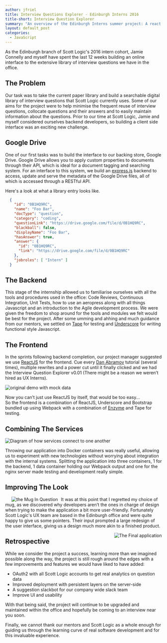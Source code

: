 ```yaml
---
author: jfriel
title: Interview Questions Explorer - Edinburgh Interns 2016
title-short: Interview Question Explorer
summary: "An overview of the Edinburgh Interns summer project: A react application to filter and search interview questions stored on Google Drive"
layout: default_post
categories:
  - JavaScript
---
```



As the Edinburgh branch of Scott Logic's 2016 intern cohort,
 Jamie Connelly and myself have spent the last 12 weeks building an online interface to the extensive library of interview questions we have in the office.


## The Problem

Our task was to take the current paper library and build a searchable digital library of interview questions that Scott Logic currently uses.
Some of our aims for the project were to help minimise the frequent reuse of interview questions, collocate questions and their answers and to easily maintain information about the questions.
Prior to our time at Scott Logic, Jamie and myself considered ourselves backend developers, so building a client side interface was an exciting new challenge.



## Google Drive

One of our first tasks was to build the interface to our backing store, Google Drive.
Google Drive allows you to apply custom properties to documents through their API,
which is ideal for a document tagging and searching system. For an interface to this system,
we build an [express.js](http://www.expressjs.com) backend to access, update and serve the metadata of the Google Drive files,
all of which is accessed through a RESTful API.


Here's a look at what a library entry looks like.

~~~ json
  {
    "id": "0B1HQ9RC",
    "name": "Foo Bar",
    "docType": "question",
    "category": "coding",
    "questionLink": "https://drive.google.com/file/d/0B1HQ9RC",
    "blackball": false,
    "displayName": "Foo Bar",
    "hasAnswer": true,
    "answer": {
      "id": "0B1HQ9RC",
      "link": "https://drive.google.com/file/d/0B1HQ9RC"
    },
    "jobroles": [ "Intern" ]
  }
~~~


## The Backend

This stage of the internship allowed us to familiarise ourselves with all the tools and procedures used in the office:
 Code Reviews, Continuous Integration, Unit Tests, how to use an aeropress along with all things Javascript and an introduction to the Agile development process.
We were given the freedom to shop around for the tools and modules we felt would be best for the project.
After some umming and ahhing and much guidance from  our mentors,
 we settled on [Tape](https://github.com/substack/tape) for testing
 and [Underscore](http://underscorejs.org/) for writing functional style Javascript.

## The Frontend

In the sprints following backend completion, our project manager suggested we use [ReactJS](https://facebook.github.io/react/) for the frontend.
Cue every [Dan Abramov](https://twitter.com/dan_abramov) tutorial (several times),
multiple rewrites and a power cut until it finally clicked and we had the Interview Question Explorer v0.01
(There might be a reason we weren’t hired as UX Interns).

<img src='{{ site.github.url }}/jfriel/assets/firstpass.png' alt='original demo with mock data'/>


Now you can’t just use ReactJS by itself, that would be too easy...  
So the frontend is a combination of ReactJS, Underscore and Bootstrap bundled up using Webpack with
a combination of [Enzyme](https://github.com/airbnb/enzyme) and Tape for testing.

## Combining The Services

<img src='{{ site.github.url }}/jfriel/assets/schema.png' alt='Diagram of how services connect to one another'/>   



  Throwing our application into Docker containers was really useful,
  allowing us to experiment with new technologies without worrying about integration with the internal systems.
  Splitting the application into three containers, 1 for the backend, 1 data container holding our Webpack output and one for the nginx server made testing and development really simple.

## Improving The Look   

<img src='{{ site.github.url }}/jfriel/assets/css-is-awesome.jpg' alt='the Mug In Question' align='left' hspace="20" style="margin-right: 10px"/>




It was at this point that I regretted my choice of mug,
as we discovered why developers aren’t the ones in charge of design when trying to make the application a bit more user-friendly.
Fortunately Scott Logic's UX team are based in the Edinburgh office and were quite happy to give us some pointers. Their input
prompted a large redesign of the user interface, giving us a design much more akin to a finished product.

<img src='{{ site.github.url }}/jfriel/assets/final_app.png' alt='The Final application' align='right' style="margin-bottom: 10px"/>   





## Retrospective

  While we consider the project a success, learning more than we imagined possible along the way,
  the project is still rough around the edges with a few improvements and features we would have liked to have added:

<ul>
  <li>OAuth2 with all Scott Logic accounts to get real analytics on question data</li>
  <li>Improved deployment with persistent layers on the server-side</li>
  <li>A suggestion slackbot for our company wide slack team</li>
  <li>Improve UI and usability</li>
</ul>

 With that being said, the project will continue to be upgraded and maintained within the office and hopefully be coming to an interview near you soon.

  Finally, we cannot thank our mentors and Scott Logic as a whole enough for guiding us through the learning curve of real software development and for this invaluable experience.
